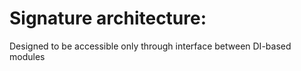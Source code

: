 # Signature architecture:

Designed to be accessible only through interface between DI-based modules
